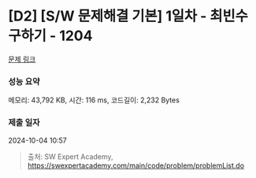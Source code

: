 # [D2] [S/W 문제해결 기본] 1일차 - 최빈수 구하기 - 1204 

[문제 링크](https://swexpertacademy.com/main/code/problem/problemDetail.do?contestProbId=AV13zo1KAAACFAYh) 

### 성능 요약

메모리: 43,792 KB, 시간: 116 ms, 코드길이: 2,232 Bytes

### 제출 일자

2024-10-04 10:57



> 출처: SW Expert Academy, https://swexpertacademy.com/main/code/problem/problemList.do